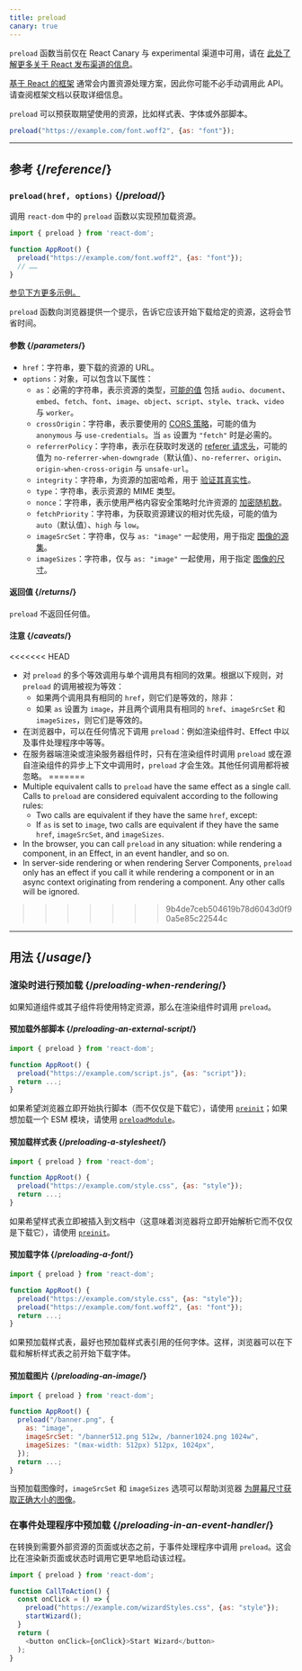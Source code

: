 ```yaml
---
title: preload
canary: true
---
```


<Canary>

`preload` 函数当前仅在 React Canary 与 experimental 渠道中可用，请在 [此处了解更多关于 React 发布渠道的信息](/community/versioning-policy#all-release-channels)。

</Canary>

<Note>

 [基于 React 的框架](/learn/start-a-new-react-project) 通常会内置资源处理方案，因此你可能不必手动调用此 API。请查阅框架文档以获取详细信息。

</Note>

<Intro>

`preload` 可以预获取期望使用的资源，比如样式表、字体或外部脚本。

```js
preload("https://example.com/font.woff2", {as: "font"});
```

</Intro>

<InlineToc />

---

## 参考 {/*reference*/}

### `preload(href, options)` {/*preload*/}

调用 `react-dom` 中的 `preload` 函数以实现预加载资源。

```js
import { preload } from 'react-dom';

function AppRoot() {
  preload("https://example.com/font.woff2", {as: "font"});
  // ……
}

```

[参见下方更多示例。](#usage)

`preload` 函数向浏览器提供一个提示，告诉它应该开始下载给定的资源，这将会节省时间。

#### 参数 {/*parameters*/}

* `href`：字符串，要下载的资源的 URL。
* `options`：对象，可以包含以下属性：
  *  `as`：必需的字符串，表示资源的类型，[可能的值](https://developer.mozilla.org/zh-CN/docs/Web/HTML/Element/link#as) 包括 `audio`、`document`、`embed`、`fetch`、`font`、`image`、`object`、`script`、`style`、`track`、`video` 与 `worker`。
  *  `crossOrigin`：字符串，表示要使用的 [CORS 策略](https://developer.mozilla.org/zh-CN/docs/Web/HTML/Attributes/crossorigin)，可能的值为 `anonymous` 与 `use-credentials`。当 `as` 设置为 `"fetch"` 时是必需的。
  *  `referrerPolicy`：字符串，表示在获取时发送的 [referer 请求头](https://developer.mozilla.org/zh-CN/docs/Web/HTML/Element/link#referrerpolicy)，可能的值为 `no-referrer-when-downgrade`（默认值）、`no-referrer`、`origin`、`origin-when-cross-origin` 与 `unsafe-url`。
  *  `integrity`：字符串，为资源的加密哈希，用于 [验证其真实性](https://developer.mozilla.org/zh-CN/docs/Web/Security/Subresource_Integrity)。
  *  `type`：字符串，表示资源的 MIME 类型。
  *  `nonce`：字符串，表示使用严格内容安全策略时允许资源的 [加密随机数](https://developer.mozilla.org/zh-CN/docs/Web/HTML/Global_attributes/nonce)。
  *  `fetchPriority`：字符串，为获取资源建议的相对优先级，可能的值为 `auto`（默认值）、`high` 与 `low`。
  *  `imageSrcSet`：字符串，仅与 `as: "image"` 一起使用，用于指定 [图像的源集](https://developer.mozilla.org/zh-CN/docs/Learn/HTML/Multimedia_and_embedding/Responsive_images)。
  *  `imageSizes`：字符串，仅与 `as: "image"` 一起使用，用于指定 [图像的尺寸](https://developer.mozilla.org/zh-CN/docs/Learn/HTML/Multimedia_and_embedding/Responsive_images)。

#### 返回值 {/*returns*/}

`preload` 不返回任何值。

#### 注意 {/*caveats*/}

<<<<<<< HEAD
* 对 `preload` 的多个等效调用与单个调用具有相同的效果。根据以下规则，对 `preload` 的调用被视为等效：
  * 如果两个调用具有相同的 `href`，则它们是等效的，除非：
  * 如果 `as` 设置为 `image`，并且两个调用具有相同的 `href`、`imageSrcSet` 和 `imageSizes`，则它们是等效的。
* 在浏览器中，可以在任何情况下调用 `preload`：例如渲染组件时、Effect 中以及事件处理程序中等等。
* 在服务器端渲染或渲染服务器组件时，只有在渲染组件时调用 `preload` 或在源自渲染组件的异步上下文中调用时，`preload` 才会生效。其他任何调用都将被忽略。
=======
* Multiple equivalent calls to `preload` have the same effect as a single call. Calls to `preload` are considered equivalent according to the following rules:
  * Two calls are equivalent if they have the same `href`, except:
  * If `as` is set to `image`, two calls are equivalent if they have the same `href`, `imageSrcSet`, and `imageSizes`.
* In the browser, you can call `preload` in any situation: while rendering a component, in an Effect, in an event handler, and so on.
* In server-side rendering or when rendering Server Components, `preload` only has an effect if you call it while rendering a component or in an async context originating from rendering a component. Any other calls will be ignored.
>>>>>>> 9b4de7ceb504619b78d6043d0f90a5e85c22544c

---

## 用法 {/*usage*/}

### 渲染时进行预加载 {/*preloading-when-rendering*/}

如果知道组件或其子组件将使用特定资源，那么在渲染组件时调用 `preload`。

<Recipes titleText="预加载的例子">

#### 预加载外部脚本 {/*preloading-an-external-script*/}

```js
import { preload } from 'react-dom';

function AppRoot() {
  preload("https://example.com/script.js", {as: "script"});
  return ...;
}
```

如果希望浏览器立即开始执行脚本（而不仅仅是下载它），请使用 [`preinit`](/reference/react-dom/preinit)；如果想加载一个 ESM 模块，请使用 [`preloadModule`](/reference/react-dom/preloadModule)。

<Solution />

#### 预加载样式表 {/*preloading-a-stylesheet*/}

```js
import { preload } from 'react-dom';

function AppRoot() {
  preload("https://example.com/style.css", {as: "style"});
  return ...;
}
```

如果希望样式表立即被插入到文档中（这意味着浏览器将立即开始解析它而不仅仅是下载它），请使用 [`preinit`](/reference/react-dom/preinit)。

<Solution />

#### 预加载字体 {/*preloading-a-font*/}

```js
import { preload } from 'react-dom';

function AppRoot() {
  preload("https://example.com/style.css", {as: "style"});
  preload("https://example.com/font.woff2", {as: "font"});
  return ...;
}
```

如果预加载样式表，最好也预加载样式表引用的任何字体。这样，浏览器可以在下载和解析样式表之前开始下载字体。

<Solution />

#### 预加载图片 {/*preloading-an-image*/}

```js
import { preload } from 'react-dom';

function AppRoot() {
  preload("/banner.png", {
    as: "image",
    imageSrcSet: "/banner512.png 512w, /banner1024.png 1024w",
    imageSizes: "(max-width: 512px) 512px, 1024px",
  });
  return ...;
}
```

当预加载图像时，`imageSrcSet` 和 `imageSizes` 选项可以帮助浏览器 [为屏幕尺寸获取正确大小的图像](https://developer.mozilla.org/zh-CN/docs/Learn/HTML/Multimedia_and_embedding/Responsive_images)。

<Solution />

</Recipes>

### 在事件处理程序中预加载 {/*preloading-in-an-event-handler*/}

在转换到需要外部资源的页面或状态之前，于事件处理程序中调用 `preload`。这会比在渲染新页面或状态时调用它更早地启动该过程。

```js
import { preload } from 'react-dom';

function CallToAction() {
  const onClick = () => {
    preload("https://example.com/wizardStyles.css", {as: "style"});
    startWizard();
  }
  return (
    <button onClick={onClick}>Start Wizard</button>
  );
}
```
